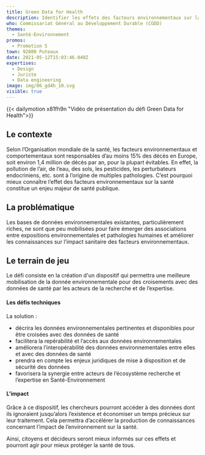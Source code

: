 ```yaml
---
title: Green Data for Health
description: Identifier les effets des facteurs environnementaux sur la santé par la donnée
who: Commissariat Général au Développement Durable (CGDD)
themes:
  - Santé-Environnement
promos:
  - Promotion 5
town: 92800 Puteaux
date: 2021-05-12T15:03:46.040Z
expertises:
  - Design
  - Juriste
  - Data engineering
image: img/06_gd4h_10.svg
visible: true
---
```

{{< dailymotion x81fh9n "Vidéo de présentation du défi Green Data for Health">}}

## Le contexte

Selon l’Organisation mondiale de la santé, les facteurs environnementaux et comportementaux sont responsables d’au moins 15% des décès en Europe, soit environ 1,4 million de décès par an, pour la plupart évitables. En effet, la pollution de l’air, de l’eau, des sols, les pesticides, les perturbateurs endocriniens, etc. sont à l’origine de multiples pathologies. C’est pourquoi mieux connaître l’effet des facteurs environnementaux sur la santé constitue un enjeu majeur de santé publique.

## La problématique

Les bases de données environnementales existantes, particulièrement riches, ne sont que peu mobilisées pour faire émerger des associations entre expositions environnementales et pathologies humaines et améliorer les connaissances sur l’impact sanitaire des facteurs environnementaux.

## Le terrain de jeu

Le défi consiste en la création d'un dispositif qui permettra une meilleure mobilisation de la donnée environnementale pour des croisements avec des données de santé par les acteurs de la recherche et de l’expertise.

#### Les défis techniques

La solution :

* décrira les données environnementales pertinentes et disponibles pour être croisées avec des données de santé
* facilitera la repérabilité et l’accès aux données environnementales
* améliorera l’interopérabilité des données environnementales entre elles et avec des données de santé
* prendra en compte les enjeux juridiques de mise à disposition et de sécurité des données
* favorisera la synergie entre acteurs de l’écosystème recherche et l’expertise en Santé-Environnement

#### L'impact 

Grâce à ce dispositif, les chercheurs pourront accéder à des données dont ils ignoraient jusqu’alors l’existence et économiser un temps précieux sur leur traitement. Cela permettra d’accélérer la production de connaissances concernant l’impact de l’environnement sur la santé.

Ainsi, citoyens et décideurs seront mieux informés sur ces effets et pourront agir pour mieux protéger la santé de tous.